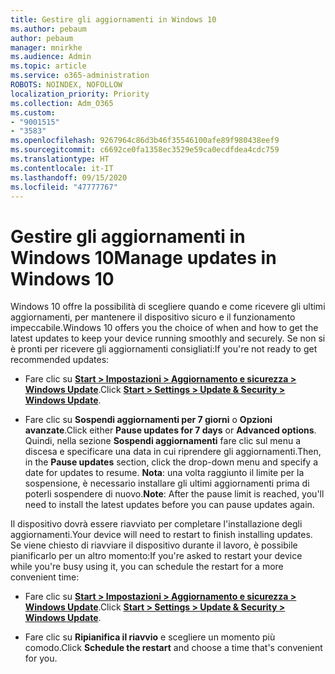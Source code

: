 ```yaml
---
title: Gestire gli aggiornamenti in Windows 10
ms.author: pebaum
author: pebaum
manager: mnirkhe
ms.audience: Admin
ms.topic: article
ms.service: o365-administration
ROBOTS: NOINDEX, NOFOLLOW
localization_priority: Priority
ms.collection: Adm_O365
ms.custom:
- "9001515"
- "3583"
ms.openlocfilehash: 9267964c86d3b46f35546100afe89f980438eef9
ms.sourcegitcommit: c6692ce0fa1358ec3529e59ca0ecdfdea4cdc759
ms.translationtype: HT
ms.contentlocale: it-IT
ms.lasthandoff: 09/15/2020
ms.locfileid: "47777767"
---
```

# <a name="manage-updates-in-windows-10"></a><span data-ttu-id="ec2fe-102">Gestire gli aggiornamenti in Windows 10</span><span class="sxs-lookup"><span data-stu-id="ec2fe-102">Manage updates in Windows 10</span></span>

<span data-ttu-id="ec2fe-103">Windows 10 offre la possibilità di scegliere quando e come ricevere gli ultimi aggiornamenti, per mantenere il dispositivo sicuro e il funzionamento impeccabile.</span><span class="sxs-lookup"><span data-stu-id="ec2fe-103">Windows 10 offers you the choice of when and how to get the latest updates to keep your device running smoothly and securely.</span></span> <span data-ttu-id="ec2fe-104">Se non si è pronti per ricevere gli aggiornamenti consigliati:</span><span class="sxs-lookup"><span data-stu-id="ec2fe-104">If you're not ready to get recommended updates:</span></span>

- <span data-ttu-id="ec2fe-105">Fare clic su **[Start > Impostazioni > Aggiornamento e sicurezza > Windows Update](ms-settings:windowsupdate)**.</span><span class="sxs-lookup"><span data-stu-id="ec2fe-105">Click **[Start > Settings > Update & Security > Windows Update](ms-settings:windowsupdate)**.</span></span>

- <span data-ttu-id="ec2fe-106">Fare clic su **Sospendi aggiornamenti per 7 giorni** o **Opzioni avanzate**.</span><span class="sxs-lookup"><span data-stu-id="ec2fe-106">Click either **Pause updates for 7 days** or **Advanced options**.</span></span> <span data-ttu-id="ec2fe-107">Quindi, nella sezione **Sospendi aggiornamenti** fare clic sul menu a discesa e specificare una data in cui riprendere gli aggiornamenti.</span><span class="sxs-lookup"><span data-stu-id="ec2fe-107">Then, in the **Pause updates** section, click the drop-down menu and specify a date for updates to resume.</span></span> <span data-ttu-id="ec2fe-108">**Nota**: una volta raggiunto il limite per la sospensione, è necessario installare gli ultimi aggiornamenti prima di poterli sospendere di nuovo.</span><span class="sxs-lookup"><span data-stu-id="ec2fe-108">**Note**: After the pause limit is reached, you'll need to install the latest updates before you can pause updates again.</span></span>

<span data-ttu-id="ec2fe-109">Il dispositivo dovrà essere riavviato per completare l'installazione degli aggiornamenti.</span><span class="sxs-lookup"><span data-stu-id="ec2fe-109">Your device will need to restart to finish installing updates.</span></span> <span data-ttu-id="ec2fe-110">Se viene chiesto di riavviare il dispositivo durante il lavoro, è possibile pianificarlo per un altro momento:</span><span class="sxs-lookup"><span data-stu-id="ec2fe-110">If you're asked to restart your device while you're busy using it, you can schedule the restart for a more convenient time:</span></span>

- <span data-ttu-id="ec2fe-111">Fare clic su **[Start > Impostazioni > Aggiornamento e sicurezza > Windows Update](ms-settings:windowsupdate)**.</span><span class="sxs-lookup"><span data-stu-id="ec2fe-111">Click **[Start > Settings > Update & Security > Windows Update](ms-settings:windowsupdate)**.</span></span>

- <span data-ttu-id="ec2fe-112">Fare clic su **Ripianifica il riavvio** e scegliere un momento più comodo.</span><span class="sxs-lookup"><span data-stu-id="ec2fe-112">Click **Schedule the restart** and choose a time that's convenient for you.</span></span>
